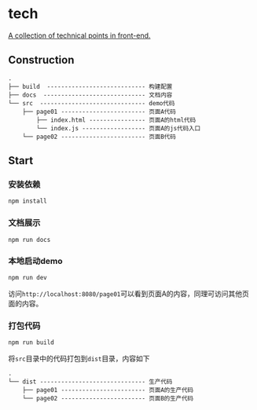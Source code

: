 # tech

[A collection of technical points in front-end.](https://hamger.github.io/tech/)

## Construction
```
.
├── build  ---------------------------- 构建配置
├── docs  ----------------------------- 文档内容
└── src  ------------------------------ demo代码
    ├── page01 ------------------------ 页面A代码
        ├── index.html ---------------- 页面A的html代码
        └── index.js ------------------ 页面A的js代码入口
    └── page02 ------------------------ 页面B代码
```

## Start
### 安装依赖
``` bash
npm install
```

### 文档展示
```
npm run docs
```

### 本地启动demo
```bash
npm run dev
```
访问`http://localhost:8080/page01`可以看到页面A的内容，同理可访问其他页面的内容。


### 打包代码
```bash
npm run build
```
将`src`目录中的代码打包到`dist`目录，内容如下
```
.
└── dist ------------------------------ 生产代码
    ├── page01 ------------------------ 页面A的生产代码
    └── page02 ------------------------ 页面B的生产代码
```

